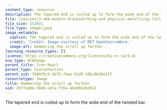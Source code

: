 ```yaml
---
content_type: resource
description: The tapered end is coiled up to form the wide end of the twisted bar.
file: /courses/3-a04-modern-blacksmithing-and-physical-metallurgy-fall-2008/d5ffeb045b98e4faf35a4be891dbd812_119.jpg
file_size: 152031
file_type: image/jpeg
image_metadata:
  caption: The tapered end is coiled up to form the wide end of the twisted bar.
  credit: 'Credit: Image courtesy of MIT OpenCourseWare.'
  image-alt: Hammering the scroll up farther.
learning_resource_types: []
license: https://creativecommons.org/licenses/by-nc-sa/4.0/
ocw_type: OCWImage
parent_title: Iron Heart
parent_type: CourseSection
parent_uid: 7694f0c5-1b75-74ae-51d9-16bc0620e127
resourcetype: Image
title: Hammering the scroll up farther
uid: d5ffeb04-5b98-e4fa-f35a-4be891dbd812
---
```

The tapered end is coiled up to form the wide end of the twisted bar.